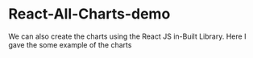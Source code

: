 # React-All-Charts-demo
<p>We can also create the charts using the React JS in-Built Library.
Here I gave the some example of the charts</p>
